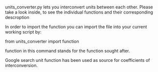 units_converter.py lets you interconvert units between each other. Please take a look inside, to see the individual functions and their corresponding descroption

In order to import the function you can import the file into your current working script by:

from units_converter import function

function in this command stands for the function sought after.

Google search unit function has been used as source for coefficients of interconversion.
